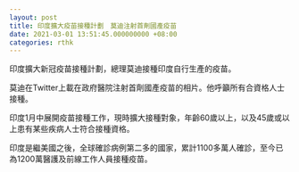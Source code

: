 ```yaml
---
layout: post
title: 印度擴大疫苗接種計劃　莫迪注射首劑國產疫苗
date: 2021-03-01 13:51:45.000000000 +08:00
categories: rthk
---
```


印度擴大新冠疫苗接種計劃，總理莫迪接種印度自行生產的疫苗。

莫迪在Twitter上載在政府醫院注射首劑國產疫苗的相片。他呼籲所有合資格人士接種。

印度1月中展開疫苗接種工作，現時擴大接種對象，年齡60歲以上，以及45歲或以上患有某些疾病人士符合接種資格。

印度是繼美國之後，全球確診病例第二多的國家，累計1100多萬人確診，至今已為1200萬醫護及前線工作人員接種疫苗。
